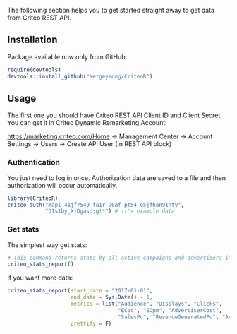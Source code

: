 
<!-- README.md is generated from README.Rmd. Please edit that file -->

The following section helps you to get started straight away to get data
from Criteo REST API.

## Installation

Package available now only from GitHub:

``` r
require(devtools)
devtools::install_github("sergeymong/CriteoR")
```

## Usage

The first one you should have Criteo REST API Client ID and Client
Secret. You can get it in Criteo Dynamic Remarketing Account:

<https://marketing.criteo.com/Home> -\> Management Center -\> Account
Settings -\> Users -\> Create API User (In REST API block)

### Authentication

You just need to log in once. Authorization data are saved to a file and
then authorization will occur automatically.

``` r
library(CriteoR)
criteo_auth("mapi-41jf7549-fa1r-90af-pt54-o5jfhan91nty",
            "D1s1by_X)Dgasd;g!*") # it's example data
```

### Get stats

The simplest way get
stats:

``` r
# This command returns stats by all active campaigns and advertisers in your account for yesterday
criteo_stats_report()
```

If you want more data:

``` r
criteo_stats_report(start_date = "2017-01-01", 
                    end_date = Sys.Date() - 1,
                    metrics = list("Audience", "Displays", "Clicks", 
                                   "ECpc", "ECpm", "AdvertiserCost", 
                                   "SalesPc", "RevenueGeneratedPc", "AverageCart"),
                    prettify = F)
```
